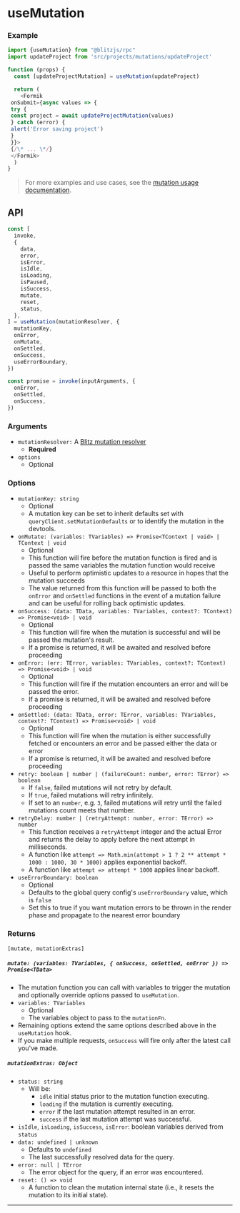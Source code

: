 # useMutation



### Example


```typescript
import {useMutation} from "@blitzjs/rpc"
import updateProject from 'src/projects/mutations/updateProject'

function (props) {
  const [updateProjectMutation] = useMutation(updateProject)

  return (
    <Formik
 onSubmit={async values => {
 try {
 const project = await updateProjectMutation(values)
 } catch (error) {
 alert('Error saving project')
 }
 }}>
 {/\* ... \*/}
 </Formik>
  )
}
```
  

> For more examples and use cases, see the
> [mutation usage documentation](./mutation-usage).
> 
> 

## API


```typescript
const [
  invoke,
  {
    data,
    error,
    isError,
    isIdle,
    isLoading,
    isPaused,
    isSuccess,
    mutate,
    reset,
    status,
  },
] = useMutation(mutationResolver, {
  mutationKey,
  onError,
  onMutate,
  onSettled,
  onSuccess,
  useErrorBoundary,
})

const promise = invoke(inputArguments, {
  onError,
  onSettled,
  onSuccess,
})
```
### Arguments

* `mutationResolver:` A [Blitz mutation resolver](./mutation-resolvers)
	+ **Required**
* `options`
	+ Optional

### Options

* `mutationKey: string`
	+ Optional
	+ A mutation key can be set to inherit defaults set with
	`queryClient.setMutationDefaults` or to identify the mutation in the
	devtools.
* `onMutate: (variables: TVariables) => Promise<TContext | void> | TContext | void`
	+ Optional
	+ This function will fire before the mutation function is fired and is
	passed the same variables the mutation function would receive
	+ Useful to perform optimistic updates to a resource in hopes that the
	mutation succeeds
	+ The value returned from this function will be passed to both the
	`onError` and `onSettled` functions in the event of a mutation failure
	and can be useful for rolling back optimistic updates.
* `onSuccess: (data: TData, variables: TVariables, context?: TContext) => Promise<void> | void`
	+ Optional
	+ This function will fire when the mutation is successful and will be
	passed the mutation's result.
	+ If a promise is returned, it will be awaited and resolved before
	proceeding
* `onError: (err: TError, variables: TVariables, context?: TContext) => Promise<void> | void`
	+ Optional
	+ This function will fire if the mutation encounters an error and will
	be passed the error.
	+ If a promise is returned, it will be awaited and resolved before
	proceeding
* `onSettled: (data: TData, error: TError, variables: TVariables, context?: TContext) => Promise<void> | void`
	+ Optional
	+ This function will fire when the mutation is either successfully
	fetched or encounters an error and be passed either the data or error
	+ If a promise is returned, it will be awaited and resolved before
	proceeding
* `retry: boolean | number | (failureCount: number, error: TError) => boolean`
	+ If `false`, failed mutations will not retry by default.
	+ If `true`, failed mutations will retry infinitely.
	+ If set to an `number`, e.g. `3`, failed mutations will retry until the
	failed mutations count meets that number.
* `retryDelay: number | (retryAttempt: number, error: TError) => number`
	+ This function receives a `retryAttempt` integer and the actual Error
	and returns the delay to apply before the next attempt in
	milliseconds.
	+ A function like
	`attempt => Math.min(attempt > 1 ? 2 ** attempt * 1000 : 1000, 30 * 1000)`
	applies exponential backoff.
	+ A function like `attempt => attempt * 1000` applies linear backoff.
* `useErrorBoundary: boolean`
	+ Optional
	+ Defaults to the global query config's `useErrorBoundary` value, which
	is `false`
	+ Set this to true if you want mutation errors to be thrown in the
	render phase and propagate to the nearest error boundary

### Returns

`[mutate, mutationExtras]`

##### `mutate: (variables: TVariables, { onSuccess, onSettled, onError }) => Promise<TData>`

* The mutation function you can call with variables to trigger the
mutation and optionally override options passed to `useMutation`.
* `variables: TVariables`
	+ Optional
	+ The variables object to pass to the `mutationFn`.
* Remaining options extend the same options described above in the
`useMutation` hook.
* If you make multiple requests, `onSuccess` will fire only after the
latest call you've made.

##### `mutationExtras: Object`

* `status: string`
	+ Will be:
		- `idle` initial status prior to the mutation function executing.
		- `loading` if the mutation is currently executing.
		- `error` if the last mutation attempt resulted in an error.
		- `success` if the last mutation attempt was successful.
* `isIdle`, `isLoading`, `isSuccess`, `isError`: boolean variables derived
from `status`
* `data: undefined | unknown`
	+ Defaults to `undefined`
	+ The last successfully resolved data for the query.
* `error: null | TError`
	+ The error object for the query, if an error was encountered.
* `reset: () => void`
	+ A function to clean the mutation internal state (i.e., it resets the
	mutation to its initial state).


---

